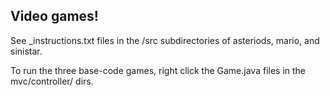 ## Video games!
See _instructions.txt files in the /src subdirectories of asteriods, mario, and sinistar. 

To run the three base-code games, right click the Game.java files in the mvc/controller/ dirs. 






